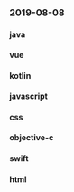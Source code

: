 ### 2019-08-08

#### java

#### vue

#### kotlin

#### javascript

#### css

#### objective-c

#### swift

#### html
